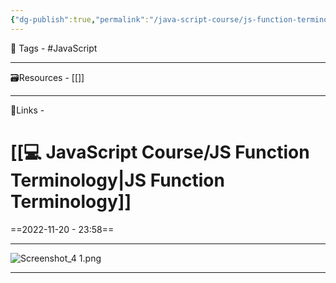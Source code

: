 ```yaml
---
{"dg-publish":true,"permalink":"/java-script-course/js-function-terminology/","dgPassFrontmatter":true,"noteIcon":"1","created":"2023-11-14T21:08:36.558+05:30","updated":"2023-12-11T19:08:38.125+05:30"}
---
```


🧶 Tags - #JavaScript 

---
🗃Resources - [[]]
 
---
🔗Links -
 
# [[💻 JavaScript Course/JS Function Terminology\|JS Function Terminology]]
==2022-11-20 - 23:58==

---
![Screenshot_4 1.png](/img/user/Resources/%F0%9F%93%81%20Files/%F0%9F%93%B8Images/Screenshot_4%201.png)

---
